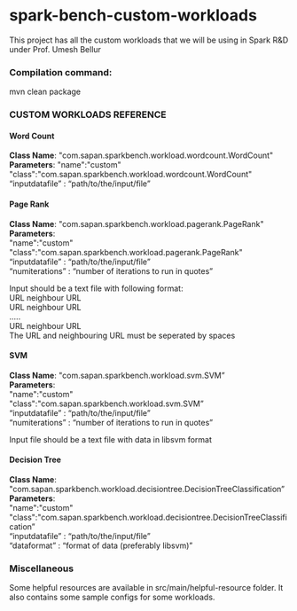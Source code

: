 # spark-bench-custom-workloads
This project has all the custom workloads that we will be using in Spark R&amp;D under Prof. Umesh Bellur

### Compilation command:
mvn clean package

### CUSTOM WORKLOADS REFERENCE
#### Word Count
**Class Name**: "com.sapan.sparkbench.workload.wordcount.WordCount"\
**Parameters**:
"name":"custom"\
"class":"com.sapan.sparkbench.workload.wordcount.WordCount"\
“inputdatafile” : “path/to/the/input/file”

#### Page Rank
**Class Name**: "com.sapan.sparkbench.workload.pagerank.PageRank"\
**Parameters**:\
"name":"custom"\
"class":"com.sapan.sparkbench.workload.pagerank.PageRank"\
“inputdatafile” : “path/to/the/input/file”\
“numiterations” : “number of iterations to run in quotes”

Input should be a text file with following format:\
URL  neighbour URL\
URL  neighbour URL\
…..\
URL  neighbour URL\
The URL and neighbouring URL must be seperated by spaces

#### SVM
**Class Name**: "com.sapan.sparkbench.workload.svm.SVM”\
**Parameters**:\
"name":"custom"\
"class":"com.sapan.sparkbench.workload.svm.SVM”\
“inputdatafile” : “path/to/the/input/file”\
“numiterations” : “number of iterations to run in quotes”

Input file should be a text file with data in libsvm format

#### Decision Tree
**Class Name**: "com.sapan.sparkbench.workload.decisiontree.DecisionTreeClassification”\
**Parameters**:\
"name":"custom"\
"class":"com.sapan.sparkbench.workload.decisiontree.DecisionTreeClassification”\
“inputdatafile” : “path/to/the/input/file”\
“dataformat” : “format of data (preferably libsvm)”

### Miscellaneous
Some helpful resources are available in src/main/helpful-resource folder.
It also contains some sample configs for some workloads.
